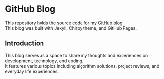 # GitHub Blog

This repository holds the source code for my [GitHub blog](https://ajinjink.github.io).  
This blog was built with Jekyll, Chirpy theme, and GitHub Pages.

## Introduction

This blog serves as a space to share my thoughts and experiences on development, technology, and coding.  
It features various topics including algorithm solutions, project reviews, and everyday life experiences.

